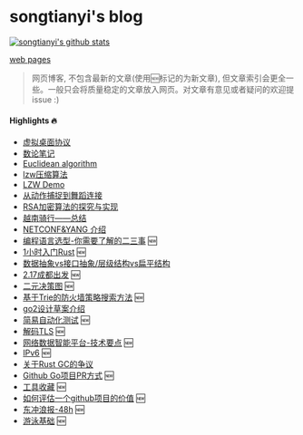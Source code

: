 # songtianyi's blog

[![songtianyi's github stats](https://github-readme-stats.vercel.app/api?username=songtianyi)](https://github.com/anuraghazra/github-readme-stats)

[web pages](https://songtianyi.info) 

>  网页博客, 不包含最新的文章(使用:new:标记的为新文章), 但文章索引会更全一些。一般只会将质量稳定的文章放入网页。对文章有意见或者疑问的欢迎提issue :)

#### Highlights :fire:
* [虚拟桌面协议](https://songtianyi.github.io/pages/vdi/004-vdi.html)
* [数论笔记](https://songtianyi.github.io/pages/acm/001-acm.html)
* [Euclidean algorithm](https://songtianyi.github.io/pages/acm/010-acm.html)
* [lzw压缩算法](https://songtianyi.github.io/pages/comp/001-comp.html)
* [LZW Demo](https://songtianyi.github.io/pages/comp/003-comp.html)
* [从动作捕捉到舞蹈连接](https://songtianyi.github.io/pages/comp/002-comp.html)
* [RSA加密算法的探究与实现](https://songtianyi.github.io/pages/secure/001-secure.html)
* [越南骑行——总结](https://songtianyi.github.io/pages/life/vietnam-summary.html)
* [NETCONF&YANG 介绍](https://songtianyi.github.io/pages/programming/netconf-and-yang-introduction.html)
* [编程语言选型-你需要了解的二三事](mds/techniques/how-to-choose-your-programming-language.md) :new:
* [1小时入门Rust](mds/techniques/getting-started-with-rust-in-1-hour.md) :new:
* [数据抽象vs接口抽象/层级结构vs扁平结构](http://songtianyi.info/pages/programming/data-abstraction-vs-interface-abstraction-and-hierarchy-structure-vs-flat-structure.html)
* [2.17成都出发](mds/life/cycling-tour-of-318.md) :new:
* [二元决策图](mds/techniques/binary-decision-diagram.md) :new:
* [基于Trie的防火墙策略搜索方法](mds/techniques/trie-based-firewall-policy-searching.md) :new:
* [go2设计草案介绍](mds/techniques/go2-design-draft-introduction.md)
* [简易自动化测试](mds/techniques/simple-automated-testing.md) :new:
* [解码TLS](mds/techniques/decrypt-tls.md) :new:
* [网络数据智能平台-技术要点](mds/techniques/network-data-intelligence-techniques-review.md) :new:
* [IPv6](mds/techniques/ipv6.md) :new:
* [关于Rust GC的争议](https://songtianyi.github.io/pages/programming/is-rust-garbage-collected.html)
* [Github Go项目PR方式](mds/techniques/pr-steps-for-github-go-projects.md) :new:
* [工具收藏](mds/techniques/collection-of-tools.md) :new:
* [如何评估一个github项目的价值](mds/techniques/how-to-evalute-github-project.md) :new:
* [东冲浪报-48h](pages/life/dongchong-surf-subscribe.html) 🆕
* [游泳基础](mds/life/swimming-basics.md) 🆕

